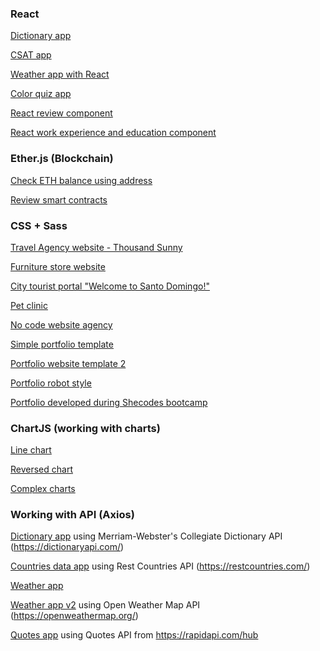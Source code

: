 ### React

[Dictionary app](https://github.com/cgbl-90/dictionary-project)

[CSAT app](https://github.com/cgbl-90/csat-react-app)

[Weather app with React](https://github.com/cgbl-90/react-weather-app)

[Color quiz app](https://github.com/cgbl-90/react-quiz-app)

[React review component](https://review-component-by-cgbl.netlify.app/)

[React work experience and education component](https://react-cv-experience-by-cgbl.netlify.app/)


### Ether.js (Blockchain)

[Check ETH balance using address](https://github.com/cgbl-90/ether-react-balance)

[Review smart contracts](https://github.com/cgbl-90/ether-react-smart-contract)


### CSS + Sass

[Travel Agency website - Thousand Sunny](https://github.com/cgbl-90/sass-thousand-sunny)

[Furniture store website](https://github.com/cgbl-90/sass-furniutr)

[City tourist portal "Welcome to Santo Domingo!"](https://github.com/cgbl-90/welcome_to_santo_domingo)

[Pet clinic](https://github.com/cgbl-90/pet-care-website)

[No code website agency](https://github.com/cgbl-90/no-code-agency)

[Simple portfolio template](https://github.com/cgbl-90/new-portfolio)

[Portfolio website template 2](https://github.com/cgbl-90/portfolio_website_simple)

[Portfolio robot style](https://github.com/cgbl-90/portfolio-style-robot)

[Portfolio developed during Shecodes bootcamp](https://github.com/cgbl-90/shecodes-portfolio)


### ChartJS (working with charts)

[Line chart](https://github.com/cgbl-90/chartjs-line-chart-test)

[Reversed chart](https://github.com/cgbl-90/chartjs-reversed-chart)

[Complex charts](https://github.com/cgbl-90/chartjs-complex-graphics)


### Working with API (Axios)

[Dictionary app](https://github.com/cgbl-90/dictionary-project) using Merriam-Webster's Collegiate Dictionary API (https://dictionaryapi.com/)

[Countries data app](https://github.com/cgbl-90/axios-countries-api) using Rest Countries API (https://restcountries.com/)

[Weather app](https://github.com/cgbl-90/weather-app-2)

[Weather app v2](https://github.com/cgbl-90/weather-app) using Open Weather Map API (https://openweathermap.org/)

[Quotes app](https://github.com/cgbl-90/inspirational_quotes_with_API) using Quotes API from https://rapidapi.com/hub
